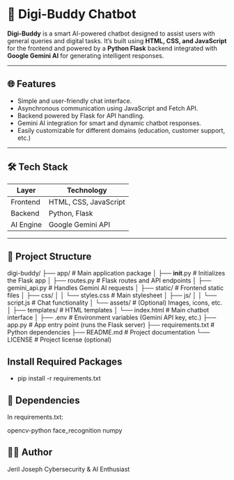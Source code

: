# 🤖 Digi-Buddy Chatbot

**Digi-Buddy** is a smart AI-powered chatbot designed to assist users with general queries and digital tasks. It’s built using **HTML, CSS, and JavaScript** for the frontend and powered by a **Python Flask** backend integrated with **Google Gemini AI** for generating intelligent responses.

---

## 🌐 Features

- Simple and user-friendly chat interface.
- Asynchronous communication using JavaScript and Fetch API.
- Backend powered by Flask for API handling.
- Gemini AI integration for smart and dynamic chatbot responses.
- Easily customizable for different domains (education, customer support, etc.)

---

## 🛠️ Tech Stack

| Layer       | Technology               |
|-------------|---------------------------|
| Frontend    | HTML, CSS, JavaScript     |
| Backend     | Python, Flask             |
| AI Engine   | Google Gemini API         |

---

## 📁 Project Structure

digi-buddy/
├── app/                        # Main application package
│   ├── __init__.py             # Initializes the Flask app
│   ├── routes.py               # Flask routes and API endpoints
│   ├── gemini_api.py           # Handles Gemini AI requests
│
├── static/                     # Frontend static files
│   ├── css/
│   │   └── styles.css          # Main stylesheet
│   ├── js/
│   │   └── script.js           # Chat functionality
│   └── assets/                 # (Optional) Images, icons, etc.
│
├── templates/                  # HTML templates
│   └── index.html              # Main chatbot interface
│
├── .env                        # Environment variables (Gemini API key, etc.)
├── app.py                      # App entry point (runs the Flask server)
├── requirements.txt            # Python dependencies
├── README.md                   # Project documentation
└── LICENSE                     # Project license (optional)


 ## Install Required Packages

 - pip install -r requirements.txt

## 🧠 Dependencies
In requirements.txt:

opencv-python
face_recognition
numpy

## 👨‍💻 Author
Jeril Joseph
Cybersecurity & AI Enthusiast


 
